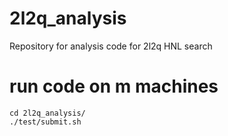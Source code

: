 # 2l2q_analysis
Repository for analysis code for 2l2q HNL search

# run code on m machines
```
cd 2l2q_analysis/
./test/submit.sh
```
